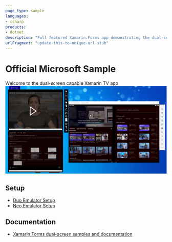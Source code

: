 ```yaml
---
page_type: sample
languages:
- csharp
products:
- dotnet
description: "Full featured Xamarin.Forms app demonstrating the dual-screen device capability for neo and duo devices"
urlFragment: "update-this-to-unique-url-stub"
---
```


# Official Microsoft Sample

Welcome to the dual-screen capable Xamarin TV app
![xamarin TV demo on a surface neo device](images/xamarintv.png)

## Setup

- [Duo Emulator Setup](https://docs.microsoft.com/en-us/dual-screen/android/use-emulator)
- [Neo Emulator Setup](https://docs.microsoft.com/en-us/dual-screen/windows/use-emulator)

## Documentation

- [Xamarin.Forms dual-screen samples and documentation](https://docs.microsoft.com/xamarin/xamarin-forms/app-fundamentals/dual-screen/)

